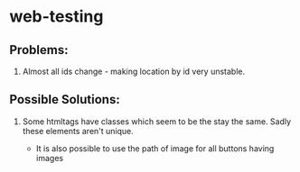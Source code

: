 # web-testing

## Problems:

<ol>
<li>Almost all ids change - making location by id very unstable.</li>
</ol>

## Possible Solutions:

<ol>
<li>Some htmltags have classes which seem to be the stay the same. Sadly these elements aren't unique.</li>
<ul>
<li>It is also possible to use the path of image for all buttons having images</li>
</ul>
</ol>
